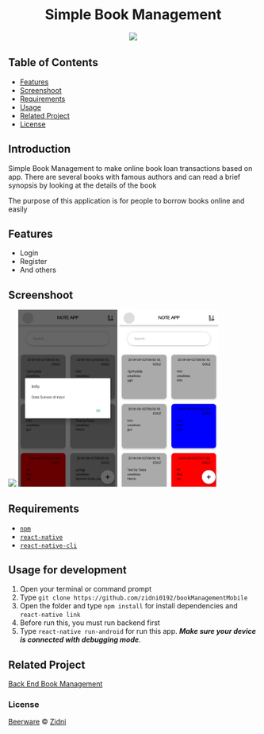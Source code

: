 <h1 align="center">Simple Book Management</h1>
<p align="center">
  <img width="150" src="https://diybookcovers.com/3Dmockups/assets/images/thumbs/groupF.png"/>
</p>


## Table of Contents

- [Features](#features)
- [Screenshoot](#screenshoot)
- [Requirements](#requirements)
- [Usage](#usage-for-development)
- [Related Project](#related-project)
- [License](#license)

## Introduction
Simple Book Management to make online book loan transactions based on app. There are several books with famous authors and can read a brief synopsis by looking at the details of the book

The purpose of this application is for people to borrow books online and easily

## Features
* Login
* Register
* And others
## Screenshoot
<div>
    <img src="src/Screenshoot/screenshoot.jpg" width="200">
    <img src="src/Screenshoot/screenshoot1.jpg"width="200">
    <img src="src/Screenshoot/screenshoot2.jpg"width="200">
</div>

## Requirements
* [`npm`](https://www.npmjs.com/get-npm)
* [`react-native`](https://facebook.github.io/react-native/)
* [`react-native-cli`](https://github.com/react-native-community/cli)

## Usage for development
1. Open your terminal or command prompt
2. Type `git clone https://github.com/zidni0192/bookManagementMobile`
3. Open the folder and type `npm install` for install dependencies and `react-native link`
4. Before run this, you must run backend first
5. Type `react-native run-android` for run this app. ***Make sure your device is connected with debugging mode***.

## Related Project
<a href ='https://github.com/zidni0192/back-End-Week6'>Back End Book Management</a>

### License
[Beerware](https://en.wikipedia.org/wiki/Beerware "Beerware") © [Zidni](https://github.com/zidni0192 "Zidni")